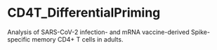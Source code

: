 # CD4T_DifferentialPriming
Analysis of SARS-CoV-2 infection- and mRNA vaccine-derived Spike-specific memory CD4+ T cells in adults.
